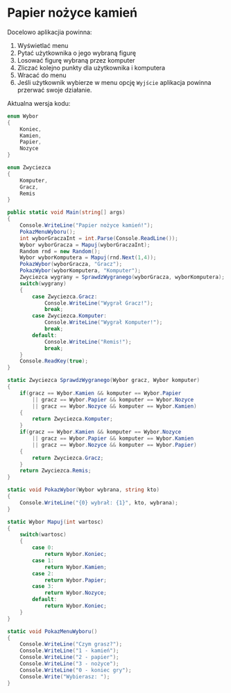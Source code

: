 # Papier nożyce kamień

Docelowo aplikacjia powinna:

1. Wyświetlać menu
2. Pytać użytkownika o jego wybraną figurę
3. Losować figurę wybraną przez komputer
4. Zliczać kolejno punkty dla użytkownika i komputera
5. Wracać do menu
6. Jeśli użytkownik wybierze w menu opcję `Wyjście` aplikacja powinna przerwać swoje działanie.

Aktualna wersja kodu:
```csharp
enum Wybor 
{
	Koniec,
	Kamien,
	Papier,
	Nozyce
}

enum Zwyciezca
{
	Komputer,
	Gracz,
	Remis
}

public static void Main(string[] args)
{
	Console.WriteLine("Papier nożyce kamień!");
	PokazMenuWyboru();
	int wyborGraczaInt = int.Parse(Console.ReadLine());
	Wybor wyborGracza = Mapuj(wyborGraczaInt);
	Random rnd = new Random();
	Wybor wyborKomputera = Mapuj(rnd.Next(1,4));
	PokazWybor(wyborGracza, "Gracz");
	PokazWybor(wyborKomputera, "Komputer");
	Zwyciezca wygrany = SprawdzWygranego(wyborGracza, wyborKomputera);
	switch(wygrany)
	{
		case Zwyciezca.Gracz:
			Console.WriteLine("Wygrał Gracz!");
			break;
		case Zwyciezca.Komputer:
			Console.WriteLine("Wygrał Komputer!");
			break;
		default:
			Console.WriteLine("Remis!");
			break;
	}
	Console.ReadKey(true);
}

static Zwyciezca SprawdzWygranego(Wybor gracz, Wybor komputer)
{
	if(gracz == Wybor.Kamien && komputer == Wybor.Papier
		|| gracz == Wybor.Papier && komputer == Wybor.Nozyce
		|| gracz == Wybor.Nozyce && komputer == Wybor.Kamien)
	{
		return Zwyciezca.Komputer;
	}
	if(gracz == Wybor.Kamien && komputer == Wybor.Nozyce
		|| gracz == Wybor.Papier && komputer == Wybor.Kamien
		|| gracz == Wybor.Nozyce && komputer == Wybor.Papier)
	{
		return Zwyciezca.Gracz;
	}
	return Zwyciezca.Remis;
}

static void PokazWybor(Wybor wybrana, string kto)
{
	Console.WriteLine("{0} wybrał: {1}", kto, wybrana);
}

static Wybor Mapuj(int wartosc)
{
	switch(wartosc)
	{
		case 0:
			return Wybor.Koniec;
		case 1:
			return Wybor.Kamien;
		case 2:
			return Wybor.Papier;
		case 3:
			return Wybor.Nozyce;
		default:
			return Wybor.Koniec;
	}
}

static void PokazMenuWyboru()
{
	Console.WriteLine("Czym grasz?");
	Console.WriteLine("1 - kamień");
	Console.WriteLine("2 - papier");
	Console.WriteLine("3 - nożyce");
	Console.WriteLine("0 - koniec gry");
	Console.Write("Wybierasz: ");
}
```